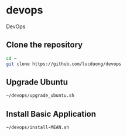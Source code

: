 # devops
DevOps

## Clone the repository
```bash
cd ~
git clone https://github.com/lucduong/devops
```

## Upgrade Ubuntu
```bash
~/devops/upgrade_ubuntu.sh
```

## Install Basic Application
```bash
~/devops/install-MEAN.sh
```
